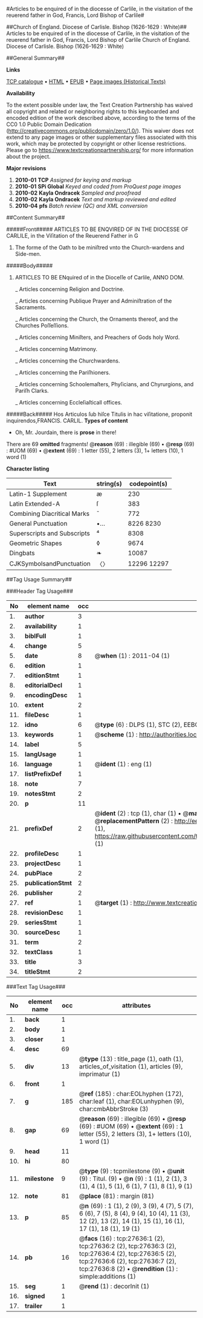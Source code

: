 #Articles to be enquired of in the diocesse of Carlile, in the visitation of the reuerend father in God, Francis, Lord Bishop of Carlile#

##Church of England. Diocese of Carlisle. Bishop (1626-1629 : White)##
Articles to be enquired of in the diocesse of Carlile, in the visitation of the reuerend father in God, Francis, Lord Bishop of Carlile
Church of England. Diocese of Carlisle. Bishop (1626-1629 : White)

##General Summary##

**Links**

[TCP catalogue](http://www.ota.ox.ac.uk/tcp/)  • 
[HTML](http://tei.it.ox.ac.uk/tcp/Texts-HTML/free/A00/A00167.html)  • 
[EPUB](http://tei.it.ox.ac.uk/tcp/Texts-EPUB/free/A00/A00167.epub) • 
[Page images (Historical Texts)](https://historicaltexts.jisc.ac.uk/eebo-24401353e)

**Availability**

To the extent possible under law, the Text Creation Partnership has waived all copyright and related or neighboring rights to this keyboarded and encoded edition of the work described above, according to the terms of the CC0 1.0 Public Domain Dedication (http://creativecommons.org/publicdomain/zero/1.0/). This waiver does not extend to any page images or other supplementary files associated with this work, which may be protected by copyright or other license restrictions. Please go to https://www.textcreationpartnership.org/ for more information about the project.

**Major revisions**

1. __2010-01__ __TCP__ *Assigned for keying and markup*
1. __2010-01__ __SPi Global__ *Keyed and coded from ProQuest page images*
1. __2010-02__ __Kayla Ondracek__ *Sampled and proofread*
1. __2010-02__ __Kayla Ondracek__ *Text and markup reviewed and edited*
1. __2010-04__ __pfs__ *Batch review (QC) and XML conversion*

##Content Summary##

#####Front#####
ARTICLES TO BE ENQVIRED OF IN THE DIOCESSE OF CARLILE, in the Viſitation of the Reuerend Father in G
1. The forme of the Oath to be miniſtred vnto the Church-wardens and Side-men.

#####Body#####

1. ARTICLES TO BE ENquired of in the Dioceſſe of Carlile, ANNO DOM.

    _ Articles concerning Religion and Doctrine.

    _ Articles concerning Publique Prayer and Adminiſtration of the Sacraments.

    _ Articles concerning the Church, the Ornaments thereof, and the Churches Poſſeſſions.

    _ Articles concerning Miniſters, and Preachers of Gods holy Word.

    _ Articles concerning Matrimony.

    _ Articles concerning the Churchwardens.

    _ Articles concerning the Pariſhioners.

    _ Articles concerning Schoolemaſters, Phyſicians, and Chyrurgions, and Pariſh Clarks.

    _ Articles concerning Eccleſiaſticall offices.

#####Back#####
Hos Articulos ſub hiſce Titulis in hac viſitatione, proponit inquirendos,FRANCIS. CARLIL.
**Types of content**

  * Oh, Mr. Jourdain, there is **prose** in there!

There are 69 **omitted** fragments! 
 @__reason__ (69) : illegible (69)  •  @__resp__ (69) : #UOM (69)  •  @__extent__ (69) : 1 letter (55), 2 letters (3), 1+ letters (10), 1 word (1)

**Character listing**


|Text|string(s)|codepoint(s)|
|---|---|---|
|Latin-1 Supplement|æ|230|
|Latin Extended-A|ſ|383|
|Combining             Diacritical Marks|̄|772|
|General Punctuation|•…|8226 8230|
|Superscripts             and Subscripts|⁴|8308|
|Geometric Shapes|◊|9674|
|Dingbats|❧|10087|
|CJKSymbolsandPunctuation|〈〉|12296 12297|

##Tag Usage Summary##

###Header Tag Usage###

|No|element name|occ|attributes|
|---|---|---|---|
|1.|__author__|3||
|2.|__availability__|1||
|3.|__biblFull__|1||
|4.|__change__|5||
|5.|__date__|8| @__when__ (1) : 2011-04 (1)|
|6.|__edition__|1||
|7.|__editionStmt__|1||
|8.|__editorialDecl__|1||
|9.|__encodingDesc__|1||
|10.|__extent__|2||
|11.|__fileDesc__|1||
|12.|__idno__|6| @__type__ (6) : DLPS (1), STC (2), EEBO-CITATION (1), OCLC (1), VID (1)|
|13.|__keywords__|1| @__scheme__ (1) : http://authorities.loc.gov/ (1)|
|14.|__label__|5||
|15.|__langUsage__|1||
|16.|__language__|1| @__ident__ (1) : eng (1)|
|17.|__listPrefixDef__|1||
|18.|__note__|7||
|19.|__notesStmt__|2||
|20.|__p__|11||
|21.|__prefixDef__|2| @__ident__ (2) : tcp (1), char (1)  •  @__matchPattern__ (2) : ([0-9\-]+):([0-9IVX]+) (1), (.+) (1)  •  @__replacementPattern__ (2) : http://eebo.chadwyck.com/downloadtiff?vid=$1&page=$2 (1), https://raw.githubusercontent.com/textcreationpartnership/Texts/master/tcpchars.xml#$1 (1)|
|22.|__profileDesc__|1||
|23.|__projectDesc__|1||
|24.|__pubPlace__|2||
|25.|__publicationStmt__|2||
|26.|__publisher__|2||
|27.|__ref__|1| @__target__ (1) : http://www.textcreationpartnership.org/docs/. (1)|
|28.|__revisionDesc__|1||
|29.|__seriesStmt__|1||
|30.|__sourceDesc__|1||
|31.|__term__|2||
|32.|__textClass__|1||
|33.|__title__|3||
|34.|__titleStmt__|2||


###Text Tag Usage###

|No|element name|occ|attributes|
|---|---|---|---|
|1.|__back__|1||
|2.|__body__|1||
|3.|__closer__|1||
|4.|__desc__|69||
|5.|__div__|13| @__type__ (13) : title_page (1), oath (1), articles_of_visitation (1), articles (9), imprimatur (1)|
|6.|__front__|1||
|7.|__g__|185| @__ref__ (185) : char:EOLhyphen (172), char:leaf (1), char:EOLunhyphen (9), char:cmbAbbrStroke (3)|
|8.|__gap__|69| @__reason__ (69) : illegible (69)  •  @__resp__ (69) : #UOM (69)  •  @__extent__ (69) : 1 letter (55), 2 letters (3), 1+ letters (10), 1 word (1)|
|9.|__head__|11||
|10.|__hi__|80||
|11.|__milestone__|9| @__type__ (9) : tcpmilestone (9)  •  @__unit__ (9) : Titul. (9)  •  @__n__ (9) : 1 (1), 2 (1), 3 (1), 4 (1), 5 (1), 6 (1), 7 (1), 8 (1), 9 (1)|
|12.|__note__|81| @__place__ (81) : margin (81)|
|13.|__p__|85| @__n__ (69) : 1 (1), 2 (9), 3 (9), 4 (7), 5 (7), 6 (6), 7 (5), 8 (4), 9 (4), 10 (4), 11 (3), 12 (2), 13 (2), 14 (1), 15 (1), 16 (1), 17 (1), 18 (1), 19 (1)|
|14.|__pb__|16| @__facs__ (16) : tcp:27636:1 (2), tcp:27636:2 (2), tcp:27636:3 (2), tcp:27636:4 (2), tcp:27636:5 (2), tcp:27636:6 (2), tcp:27636:7 (2), tcp:27636:8 (2)  •  @__rendition__ (1) : simple:additions (1)|
|15.|__seg__|1| @__rend__ (1) : decorInit (1)|
|16.|__signed__|1||
|17.|__trailer__|1||
